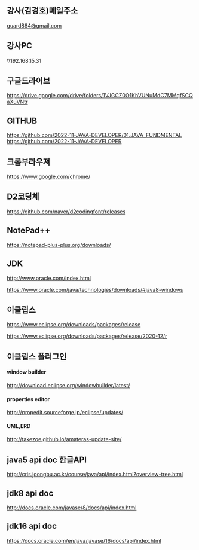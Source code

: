 ## 강사(김경호)메일주소
guard884@gmail.com


## 강사PC
 \\\192.168.15.31

## 구글드라이브
https://drive.google.com/drive/folders/1VJGCZ0O1KhVUNuMdC7MMqfSCQaXuVNtr

## GITHUB 
https://github.com/2022-11-JAVA-DEVELOPER/01.JAVA_FUNDMENTAL
https://github.com/2022-11-JAVA-DEVELOPER



## 크롬부라우져
https://www.google.com/chrome/


 

## D2코딩체
https://github.com/naver/d2codingfont/releases

## NotePad++
https://notepad-plus-plus.org/downloads/


## JDK
http://www.oracle.com/index.html

https://www.oracle.com/java/technologies/downloads/#java8-windows

## 이클립스
https://www.eclipse.org/downloads/packages/release

https://www.eclipse.org/downloads/packages/release/2020-12/r


## 이클립스 플러그인
 #### window builder
 http://download.eclipse.org/windowbuilder/latest/
 #### properties editor
 http://propedit.sourceforge.jp/eclipse/updates/
 #### UML,ERD
 http://takezoe.github.io/amateras-update-site/

## java5 api doc 한글API
http://cris.joongbu.ac.kr/course/java/api/index.html?overview-tree.html

## jdk8  api doc
http://docs.oracle.com/javase/8/docs/api/index.html     

## jdk16 api doc
https://docs.oracle.com/en/java/javase/16/docs/api/index.html 
